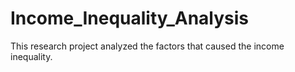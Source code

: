 # Income_Inequality_Analysis
This research project analyzed the factors that caused the income inequality.

